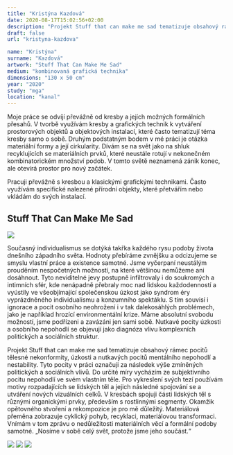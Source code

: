 ```yaml
---
title: "Kristýna Kazdová"
date: 2020-08-17T15:02:56+02:00
description: "Projekt Stuff that can make me sad tematizuje obsahový rámec pocitů tělesné nekonformity, úzkosti a nutkavých pocitů mentálního nepohodlí a nestability."
draft: false
url: "kristyna-kazdova"

name: "Kristýna"
surname: "Kazdová"
artwork: "Stuff That Can Make Me Sad"
medium: "kombinovaná grafická technika"
dimensions: "130 x 50 cm"
year: "2020"
study: "mga"
location: "kanal"
---
```


Moje práce se odvíjí převážně od kresby a jejích možných formálních přesahů. V tvorbě využívám kresby a grafických technik k vytváření prostorových objektů a objektových instalací, které často tematizují téma kresby samo o sobě. Druhým podstatným bodem v mé práci je otázka materiální formy a její cirkularity. Dívám se na svět jako na shluk recyklujících se materiálních prvků, které neustále rotují v nekonečném kombinatorickém množství podob. V tomto světě neznamená zánik konec, ale otevírá prostor pro nový začátek. 

Pracuji převážně s kresbou a klasickými grafickými technikami. Často využívám specifické nalezené přírodní objekty, které přetvářím nebo vkládám do svých instalací.


## Stuff That Can Make Me Sad

![](/students/kazdova/1.jpg)

Současný individualismus se dotýká takřka každého rysu podoby života dnešního západního světa. Hodnoty přebíráme zvnějšku a odcizujeme se smyslu vlastní práce a existence samotné. Jsme vyčerpaní neustálým prouděním nespočetných možností, na které většinou nemůžeme ani dosáhnout. Tyto neviditelné jevy postupně infiltrovaly i do soukromých a intimních sfér, kde nenápadně přebraly moc nad lidskou každodenností a vyústily ve všeobjímající společenskou úzkost jako syndrom éry vyprázdněného individualismu a konzumního spektáklu. S tím souvisí i ignorace a pocit osobního neohrožení i v tak dalekosáhlých problémech, jako je například hrozící environmentální krize. Máme absolutní svobodu možností, jsme podřízeni a zavázáni jen sami sobě. Nutkavé pocity úzkosti a osobního nepohodlí se objevují jako diagnóza vlivu komplexních politických a sociálních struktur.

Projekt Stuff that can make me sad tematizuje obsahový rámec pocitů tělesné nekonformity, úzkosti a nutkavých pocitů mentálního nepohodlí a nestability. Tyto pocity v práci označuji za následek výše zmíněných politických a sociálních vlivů. Do určité míry vycházím ze subjektivního pocitu nepohodlí ve svém vlastním těle. Pro vykreslení svých tezí používám motivy rozpadajících se lidských těl a jejich následné spojování se a utváření nových vizuálních celků. V kresbách spojuji části lidských těl s různými organickými prvky, především s rostlinnými segmenty. Okamžik opětovného stvoření a rekompozice je pro mě důležitý. Materiálová přeměna zobrazuje cyklický pohyb, recyklaci, materiálovou transformaci. Vnímám v tom zprávu o nedůležitosti materiálních věcí a formální podoby samotné. „Nosíme v sobě celý svět, protože jsme jeho součást.“

![](/students/kazdova/2.jpg)
![](/students/kazdova/3.jpg)
![](/students/kazdova/4.jpg)
